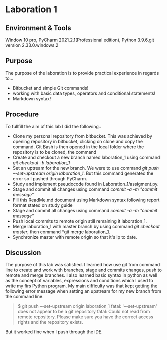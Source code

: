 # Laboration 1

## Environment & Tools 
Window 10 pro, PyCharm 2021.2.1(Professional edition), Python 3.9.6,git version 2.33.0.windows.2 

## Purpose
The purpose of the laboration is to provide practical experience in regards to…  
- Bitbucket and simple Git commands!  
- working with basic data types, operators and conditional statements!  
- Markdown syntax!  

## Procedure
To fullfill the aim of this lab I did the following..
- Clone my personal repository from bitbucket. This was achieved by opening repository in bitbucket, 
clicking on clone and copy the command. Git Bash is then opened in the local folder where the 
repository is to be cloned, the command  
- Create and checkout a new branch named laboration_1 using command *git checkout -b laboration_1*  
- Set an uptream for the new branch. We were to use command *git push –-set-upstream origin laboration_1*. 
But this command generated the error so I pushed through PyCharm.  
- Study and implement pseudocode found in Laboration_1/assigment.py.  
- Stage and commit all changes using command *commit -a -m "commit message"*  
- Fill this ReadMe.md document using Markdown syntax following report format stated on study guide  
- Stage and commit all changes using command *commit -a -m "commit message"*  
- Push local commits to remote origin still remaining it laboration_1.  
- Merge laboration_1 with master branch by using command *git checkout master*,
then command *git merge laboration_1.  
- Synchronize master with remote origin so that it's ip to date.  
## Discussion  
The purpose of this lab was satisfied. I learned how use git from command line to
create and work with branches, stage and  commits changes, push to remote 
and merge branches. I also learned basic syntax 
in python as well as the concept of variables, expressions and conditions 
which I used to write my firs Python program.
My main difficulty was that kept getting the following error message 
when setting an upstream for my new branch from the command line.
>$ git push –-set-upstream origin laboration_1
fatal: '–-set-upstream' does not appear to be a git repository
fatal: Could not read from remote repository.
Please make sure you have the correct access rights
and the repository exists.

But it worked fine when I push through the iDE. 